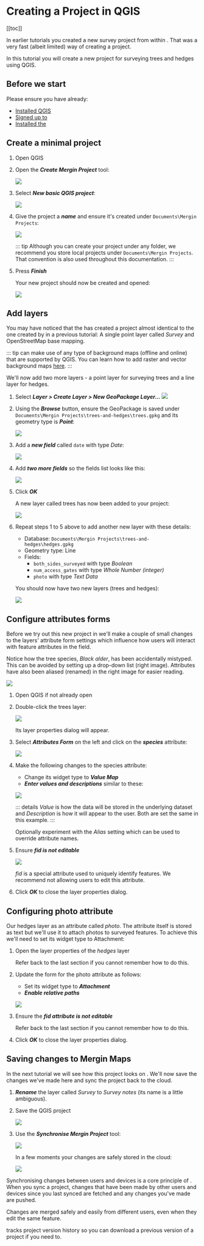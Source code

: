 # Creating a Project in QGIS

[[toc]]

In earlier tutorials you created a new survey project from within <MobileAppName />. That was a very fast (albeit limited) way of creating a <MainPlatformName /> project.

In this tutorial you will create a new project for surveying trees and hedges using QGIS.  

## Before we start

Please ensure you have already:
* [Installed QGIS](../../install/install-qgis/index.md)
* [Signed up to <MainPlatformName />](../../setup/sign-up-to-mergin-maps/index.md)
* [Installed the <QGISPluginName />](../../setup/install-mergin-maps-plugin-for-qgis/index.md)


## Create a minimal project

1. Open QGIS
2. Open the ***Create Mergin Project*** tool:

	![](./qgis-create-mergin-project.jpg)

3. Select ***New basic QGIS project***:

	![](./mergin-plugin-new-basic-project.jpg)

4. Give the project a ***name*** and ensure it's created under `Documents\Mergin Projects`:

	![](./mergin-plugin-create-new-mergin-project.jpg)

    ::: tip
	Although you can create your <MainPlatformName /> project under any folder, we recommend you store local projects under `Documents\Mergin Projects`. That convention is also used throughout this documentation.
	:::

5. Press ***Finish***

	Your new project should now be created and opened:
	
	![](./mergin-plugin-basic-project-opened.jpg)


## Add layers

You may have noticed that the <QGISPluginName /> has created a project almost identical to the one created by <MobileAppName /> in a previous tutorial: A single point layer called *Survey* and OpenStreetMap base mapping.

::: tip
<MobileAppName /> can make use of any type of background maps (offline and online) that are supported by QGIS. 
You can learn how to add raster and vector background maps [here](../../gis/settingup_background_map.md).
:::

We'll now add two more layers - a point layer for surveying trees and a line layer for hedges.

1. Select ***Layer > Create Layer > New GeoPackage Layer...***
	![](./qgis-new-geopackage-layer.jpg)

2. Using the ***Browse*** button, ensure the GeoPackage is saved under `Documents\Mergin Projects\trees-and-hedges\trees.gpkg` and its geometry type is ***Point***:

	![](./qgis-geopackage-filename.jpg)

3. Add a ***new field*** called `date` with type *Date*:

	![](./qgis-geopackage-date.jpg)

4. Add ***two more fields*** so the fields list looks like this:

	![](./qgis-geopackage-full-fields-list.jpg)

5. Click ***OK***

	A new layer called trees has now been added to your project:

	![](./qgis-new-layer-trees.jpg)

6. Repeat steps 1 to 5 above to add another new layer with these details:

	* Database: `Documents\Mergin Projects\trees-and-hedges\hedges.gpkg`
	* Geometry type: Line
	* Fields:
		* `both_sides_surveyed` with type *Boolean*
		* `num_access_gates` with type *Whole Number (integer)*
		* `photo` with type *Text Data*

	You should now have two new layers (trees and hedges):

	![](./qgis-new-layer-trees-and-hedges.jpg)

<!-- ::: warning 
FIXME columns / table structure cannot be changed after being set. 
::: 

FIXME: Summarise best practice on how to manage layers and layer structure -->


## Configure attributes forms

Before we try out this new project in <MobileAppName /> we'll make a couple of small changes to the layers' attribute form settings which influence how users will interact with feature attributes in the field.

Notice how the tree species, *Black alder*, has been accidentally mistyped. This can be avoided by setting up a drop-down list (right image). Attributes have also been aliased (renamed) in the right image for easier reading. 

![](./qgis-edit-att-forms-1.jpg)

1. Open QGIS if not already open
2. Double-click the trees layer:

	![](./qgis-new-layer-trees.jpg)

	Its layer properties dialog will appear.

3. Select ***Attributes Form*** on the left and click on the ***species*** attribute:

	![](./qgis-tree-attributes-form-1.jpg)

4. Make the following changes to the species attribute:

	* Change its widget type to ***Value Map***
	* ***Enter values and descriptions*** similar to these:

	![](./qgis-tree-value-map.jpg)

	::: details
	*Value* is how the data will be stored in the underlying dataset and *Description* is how it will appear to the user. Both are set the same in this example.
	:::

	Optionally experiment with the *Alias* setting which can be used to override attribute names.

5. Ensure ***fid is not editable***

	![](./qgis-tree-attributes-form-2.jpg)

	*fid* is a special attribute used to uniquely identify features. We recommend not allowing users to edit this attribute.

6. Click ***OK*** to close the layer properties dialog.


## Configuring photo attribute

Our hedges layer as an attribute called *photo*. The attribute itself is stored as text but we'll use it to attach photos to surveyed features. To achieve this we'll need to set its widget type to Attachment:

1. Open the layer properties of the *hedges* layer
	
	Refer back to the last section if you cannot remember how to do this.

2. Update the form for the photo attribute as follows:

	* Set its widget type to ***Attachment***
	* ***Enable relative paths*** 

	![](./qgis-hedge-attributes-form-1.jpg) 

4. Ensure the ***fid attribute is not editable***

	Refer back to the last section if you cannot remember how to do this.

5. Click ***OK*** to close the layer properties dialog.


## Saving changes to Mergin Maps

In the next tutorial we will see how this project looks on <MobileAppName />. We'll now save the changes we've made here and sync the project back to the cloud.

1. ***Rename*** the layer called *Survey* to *Survey notes* (its name is a little ambiguous).
2. Save the QGIS project

	![](./qgis-project-save.jpg)

3. Use the ***Synchronise Mergin Project*** tool:

	![](./qgis-sync-mergin-project.jpg)

	In a few moments your changes are safely stored in the cloud:

	![](./qgis-project-synced.jpg)

Synchronising changes between users and devices is a core principle of <MainPlatformName />. When you sync a project, changes that have been made by other users and devices since you last synced are fetched and any changes you've made are pushed.

Changes are merged safely and easily from different users, even when they edit the same feature. 

<MainPlatformName /> tracks project version history so you can download a previous version of a project if you need to.








